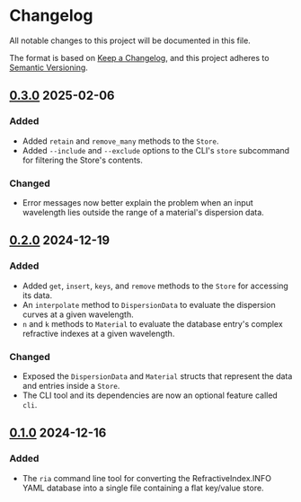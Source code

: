 # Changelog

All notable changes to this project will be documented in this file.

The format is based on [Keep a Changelog](https://keepachangelog.com/en/1.1.0/),
and this project adheres to [Semantic Versioning](https://semver.org/spec/v2.0.0.html).

## [0.3.0] 2025-02-06

### Added

- Added `retain` and `remove_many` methods to the `Store`.
- Added `--include` and `--exclude` options to the CLI's `store` subcommand for filtering the Store's contents.

### Changed

- Error messages now better explain the problem when an input wavelength lies outside the range of a material's dispersion data.

## [0.2.0] 2024-12-19

### Added

- Added `get`, `insert`, `keys`, and `remove` methods to the `Store` for accessing its data.
- An `interpolate` method to `DispersionData` to evaluate the dispersion curves at a given wavelength.
- `n` and `k` methods to `Material` to evaluate the database entry's complex refractive indexes at a given wavelength.

### Changed

- Exposed the `DispersionData` and `Material` structs that represent the data and entries inside a `Store`.
- The CLI tool and its dependencies are now an optional feature called `cli`.

## [0.1.0] 2024-12-16

### Added

- The `ria` command line tool for converting the RefractiveIndex.INFO YAML database into a single file containing a flat key/value store.

[Unreleased]: https://github.com/kmdouglass/refractiveindex.info-adapters/compare/v0.3.0...HEAD
[0.3.0]: https://github.com/kmdouglass/refractiveindex.info-adapters/releases/tag/v0.3.0
[0.2.0]: https://github.com/kmdouglass/refractiveindex.info-adapters/releases/tag/v0.2.0
[0.1.0]: https://github.com/kmdouglass/refractiveindex.info-adapters/releases/tag/v0.1.0
